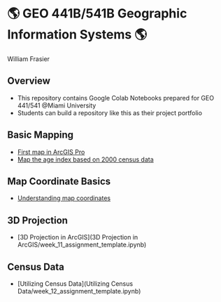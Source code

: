 # :earth_americas: GEO 441B/541B Geographic Information Systems :earth_americas:

William Frasier

## Overview
- This repository contains Google Colab Notebooks prepared for GEO 441/541 @Miami University
- Students can build a repository like this as their project portfolio

## Basic Mapping

- [First map in ArcGIS Pro](basic-mapping/week_01_assignment_template.ipynb)
- [Map the age index based on 2000 census data](basic-mapping/week_05_assignment_template.ipynb)

## Map Coordinate Basics

- [Understanding map coordinates](map-coordinates-basics/GEO441b_in_class_exercise_lat_lon_calc.ipynb)

## 3D Projection

- [3D Projection in ArcGIS](3D Projection in ArcGIS/week_11_assignment_template.ipynb)

## Census Data
- [Utilizing Census Data](Utilizing Census Data/week_12_assignment_template.ipynb)
